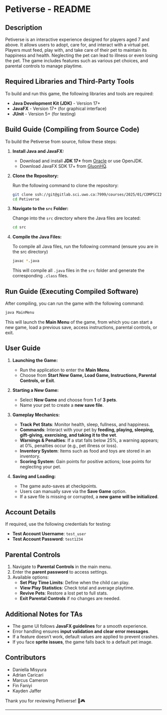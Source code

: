 # **Petiverse - README**

## **Description**

Petiverse is an interactive experience designed for players aged 7 and above. It allows users to adopt, care for, and interact with a virtual pet. Players must feed, play with, and take care of their pet to maintain its happiness and health. Neglecting the pet can lead to illness or even losing the pet. The game includes features such as various pet choices, and parental controls to manage playtime.

## **Required Libraries and Third-Party Tools**

To build and run this game, the following libraries and tools are required:

* **Java Development Kit (JDK)** - Version 17+
* **JavaFX** - Version 17+ (for graphical interface)
* **JUnit** - Version 5+ (for testing)

## **Build Guide (Compiling from Source Code)**

To build the Petiverse from source, follow these steps:

1. **Install Java and JavaFX:**

   * Download and install **JDK 17+** from [Oracle](https://www.oracle.com/java/technologies/javase/jdk17-archive-downloads.html) or use OpenJDK.
   * Download JavaFX SDK 17+ from [GluonHQ](https://gluonhq.com/products/javafx/).

2. **Clone the Repository:**

   Run the following command to clone the repository:
   ```bash
   git clone ssh://git@gitlab.sci.uwo.ca:7999/courses/2025/01/COMPSCI2212/group30.git
   cd Petiverse
   ```

3. **Navigate to the `src` Folder:**

   Change into the `src` directory where the Java files are located:
   ```bash
   cd src
   ```

4. **Compile the Java Files:**

   To compile all Java files, run the following command (ensure you are in the src directory)
   ```bash
   javac *.java
   ```

   This will compile all `.java` files in the `src` folder and generate the corresponding `.class` files.

## **Run Guide (Executing Compiled Software)**

After compiling, you can run the game with the following command:

```bash
java MainMenu
```

This will launch the **Main Menu** of the game, from which you can start a new game, load a previous save, access instructions, parental controls, or exit.

## **User Guide**

1. **Launching the Game:**

   * Run the application to enter the **Main Menu**.
   * Choose from **Start New Game, Load Game, Instructions, Parental Controls, or Exit**.

2. **Starting a New Game:**

   * Select **New Game** and choose from **1** of **3 pets**.
   * Name your pet to create a **new save file**.

3. **Gameplay Mechanics:**

   * **Track Pet Stats**: Monitor health, sleep, fullness, and happiness.
   * **Commands**: Interact with your pet by **feeding, playing, sleeping, gift-giving, exercising, and taking it to the vet**.
   * **Warnings & Penalties**: If a stat falls below 25%, a warning appears; at 0%, penalties occur (e.g., pet illness or loss).
   * **Inventory System**: Items such as food and toys are stored in an inventory.
   * **Scoring System**: Gain points for positive actions; lose points for neglecting your pet.

4. **Saving and Loading:**

   * The game auto-saves at checkpoints.
   * Users can manually save via the **Save Game** option.
   * If a save file is missing or corrupted, a **new game will be initialized**.

## **Account Details**

If required, use the following credentials for testing:

* **Test Account Username**: `test_user`
* **Test Account Password**: `test1234`

## **Parental Controls**

1. Navigate to **Parental Controls** in the main menu.
2. Enter the **parent password** to access settings.
3. Available options:
   * **Set Play Time Limits**: Define when the child can play.
   * **View Play Statistics**: Check total and average playtime.
   * **Revive Pets**: Restore a lost pet to full stats.
   * **Exit Parental Controls** if no changes are needed.

## **Additional Notes for TAs**

* The game UI follows **JavaFX guidelines** for a smooth experience.
* Error handling ensures **input validation and clear error messages**.
* If a feature doesn’t work, default values are applied to prevent crashes.
* If you face **sprite issues**, the game falls back to a default pet image.

## **Contributors**

* Daniella Misyura  
* Adrian Caricari  
* Marcus Cameron  
* Fin Faniyi  
* Kayden Jaffer

Thank you for reviewing Petiverse! 🐾🎮

---

